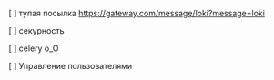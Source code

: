 [ ] тупая посылка
    https://gateway.com/message/loki?message=loki

[ ] секурность

[ ] celery o_O

[ ] Управление пользователями

